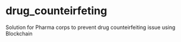 # drug_counteirfeting
Solution for Pharma corps to prevent drug counteirfeiting issue using Blockchain
